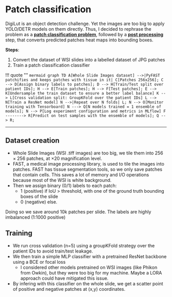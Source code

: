# Patch classification

DigiLut is an object detection challenge. Yet the images are too big to apply YOLO/DETR models on them directly. Thus, I decided to rephrase the problem as a [**patch classification problem**](https://paperswithcode.com/task/image-classification), followed by a [**post processing**](./postprocessing.md) step, that converts predicted patches heat maps into bounding boxes.

**Steps**:

1. Convert the dataset of WSI slides into a labelled dataset of JPG patches
2. Train a patch classification classifier

!!! quote ""
    ``` mermaid
    graph TD
      A[Whole Slide Images dataset] -->|PyFAST patchifies and keeps patches with tissue in it| C[Patches 256x256];
      C --> D[Assign binary labels to patches];
      D --> H[Train/Test split over patient IDs];
      H --> E[Train patches];
      H --> F[Test patches];
      E --> K[Undersample the train dataset to ensure a better label balance]
      K --> L[Cross validation split: GroupKFold over the patient IDs]
      L --> N[Train a ResNet model]
      N -->|Repeat over N folds| L;
      N --> O[Monitor training with Tensorboard]
      N ---> Q[N models trained = 1 ensemble of models];
      N --> P[Log experiment configuration and metrics in MLflow]
      F --------> R[Predict on test samples with the ensemble of models];
      Q --> R;
    ```

---

## Dataset creation

- Whole Slide Images (WSI .tiff images) are too big, we tile them into $256 \times 256$ patches, at $\times 20$ magnification level.
- FAST, a medical image processing library, is used to tile the images into patches. FAST has tissue segmentation tools, so we only save patches that contain cells. This saves a lot of memory and I/O operations because most of the WSI is white background.
- Then we assign binary (0/1) labels to each patch:
    - 1 (positive) if IoU > threshold, with one of the ground truth bounding boxes of the slide
    - 0 (negative) else.

Doing so we save around 10k patches per slide. The labels are highly imbalanced (1:1000 positive)

## Training

- We run cross validation (n=5) using a groupKFold strategy over the patient IDs to avoid train/test leakage.
- We then train a simple MLP classifier with a pretrained ResNet backbone using a BCE or focal loss
    - I considered other models pretrained on WSI images (like Phikon from Owkin), but they were too big for my machine. Maybe a LORA approach could have mitigated this issue.
- By infering with this classifier on the whole slide, we get a scatter point of positive and negative patches at (x,y) coordinates.
